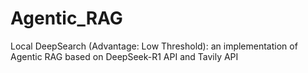 # Agentic_RAG
Local DeepSearch  (Advantage: Low Threshold):  an implementation of Agentic RAG based on DeepSeek-R1 API and Tavily API

